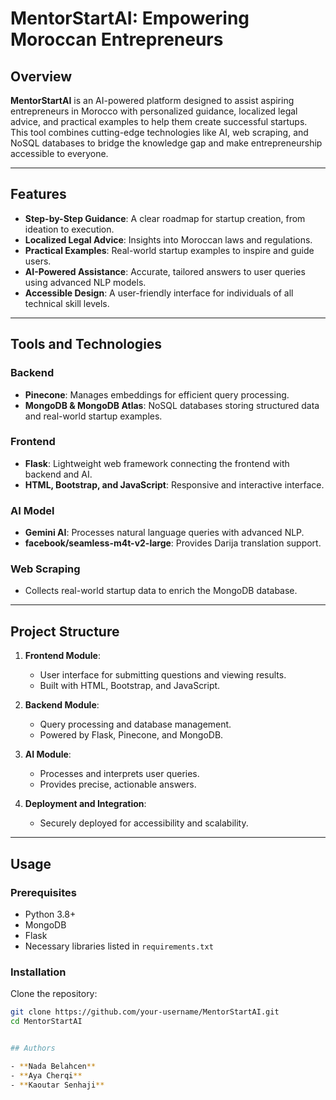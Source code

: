 # MentorStartAI: Empowering Moroccan Entrepreneurs

## Overview

**MentorStartAI** is an AI-powered platform designed to assist aspiring entrepreneurs in Morocco with personalized guidance, localized legal advice, and practical examples to help them create successful startups. This tool combines cutting-edge technologies like AI, web scraping, and NoSQL databases to bridge the knowledge gap and make entrepreneurship accessible to everyone.

---

## Features

- **Step-by-Step Guidance**: A clear roadmap for startup creation, from ideation to execution.
- **Localized Legal Advice**: Insights into Moroccan laws and regulations.
- **Practical Examples**: Real-world startup examples to inspire and guide users.
- **AI-Powered Assistance**: Accurate, tailored answers to user queries using advanced NLP models.
- **Accessible Design**: A user-friendly interface for individuals of all technical skill levels.

---

## Tools and Technologies

### **Backend**
- **Pinecone**: Manages embeddings for efficient query processing.
- **MongoDB & MongoDB Atlas**: NoSQL databases storing structured data and real-world startup examples.

### **Frontend**
- **Flask**: Lightweight web framework connecting the frontend with backend and AI.
- **HTML, Bootstrap, and JavaScript**: Responsive and interactive interface.

### **AI Model**
- **Gemini AI**: Processes natural language queries with advanced NLP.
- **facebook/seamless-m4t-v2-large**: Provides Darija translation support.

### **Web Scraping**
- Collects real-world startup data to enrich the MongoDB database.

---

## Project Structure

1. **Frontend Module**:
   - User interface for submitting questions and viewing results.
   - Built with HTML, Bootstrap, and JavaScript.

2. **Backend Module**:
   - Query processing and database management.
   - Powered by Flask, Pinecone, and MongoDB.

3. **AI Module**:
   - Processes and interprets user queries.
   - Provides precise, actionable answers.

4. **Deployment and Integration**:
   - Securely deployed for accessibility and scalability.

---

## Usage

### Prerequisites
- Python 3.8+
- MongoDB
- Flask
- Necessary libraries listed in `requirements.txt`

### Installation

 Clone the repository:
   ```bash
   git clone https://github.com/your-username/MentorStartAI.git
   cd MentorStartAI


## Authors

- **Nada Belahcen**
- **Aya Cherqi**
- **Kaoutar Senhaji**
